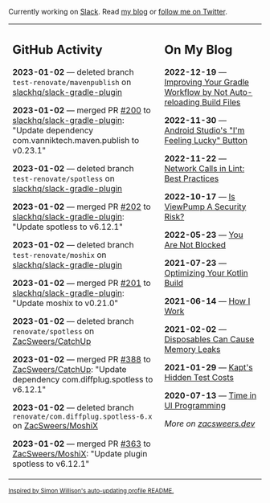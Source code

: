 Currently working on [Slack](https://slack.com/). Read [my blog](https://zacsweers.dev/) or [follow me on Twitter](https://twitter.com/ZacSweers).

<table><tr><td valign="top" width="60%">

## GitHub Activity
<!-- githubActivity starts -->
**2023-01-02** — deleted branch `test-renovate/mavenpublish` on [slackhq/slack-gradle-plugin](https://github.com/slackhq/slack-gradle-plugin)

**2023-01-02** — merged PR [#200](https://github.com/slackhq/slack-gradle-plugin/pull/200) to [slackhq/slack-gradle-plugin](https://github.com/slackhq/slack-gradle-plugin): "Update dependency com.vanniktech.maven.publish to v0.23.1"

**2023-01-02** — deleted branch `test-renovate/spotless` on [slackhq/slack-gradle-plugin](https://github.com/slackhq/slack-gradle-plugin)

**2023-01-02** — merged PR [#202](https://github.com/slackhq/slack-gradle-plugin/pull/202) to [slackhq/slack-gradle-plugin](https://github.com/slackhq/slack-gradle-plugin): "Update spotless to v6.12.1"

**2023-01-02** — deleted branch `test-renovate/moshix` on [slackhq/slack-gradle-plugin](https://github.com/slackhq/slack-gradle-plugin)

**2023-01-02** — merged PR [#201](https://github.com/slackhq/slack-gradle-plugin/pull/201) to [slackhq/slack-gradle-plugin](https://github.com/slackhq/slack-gradle-plugin): "Update moshix to v0.21.0"

**2023-01-02** — deleted branch `renovate/spotless` on [ZacSweers/CatchUp](https://github.com/ZacSweers/CatchUp)

**2023-01-02** — merged PR [#388](https://github.com/ZacSweers/CatchUp/pull/388) to [ZacSweers/CatchUp](https://github.com/ZacSweers/CatchUp): "Update dependency com.diffplug.spotless to v6.12.1"

**2023-01-02** — deleted branch `renovate/com.diffplug.spotless-6.x` on [ZacSweers/MoshiX](https://github.com/ZacSweers/MoshiX)

**2023-01-02** — merged PR [#363](https://github.com/ZacSweers/MoshiX/pull/363) to [ZacSweers/MoshiX](https://github.com/ZacSweers/MoshiX): "Update plugin spotless to v6.12.1"
<!-- githubActivity ends -->
</td><td valign="top" width="40%">

## On My Blog
<!-- blog starts -->
**2022-12-19** — [Improving Your Gradle Workflow by Not Auto-reloading Build Files](https://www.zacsweers.dev/improving-your-workflow-by-not-auto-reloading-build-files/)

**2022-11-30** — [Android Studio's "I'm Feeling Lucky" Button](https://www.zacsweers.dev/android-studios-im-feeling-lucky-button/)

**2022-11-22** — [Network Calls in Lint: Best Practices](https://www.zacsweers.dev/network-calls-in-lint-best-practices/)

**2022-10-17** — [Is ViewPump A Security Risk?](https://www.zacsweers.dev/is-viewpump-a-security-risk/)

**2022-05-23** — [You Are Not Blocked](https://www.zacsweers.dev/you-are-not-blocked/)

**2021-07-23** — [Optimizing Your Kotlin Build](https://www.zacsweers.dev/optimizing-your-kotlin-build/)

**2021-06-14** — [How I Work](https://www.zacsweers.dev/how-i-work/)

**2021-02-02** — [Disposables Can Cause Memory Leaks](https://www.zacsweers.dev/disposables-can-cause-memory-leaks/)

**2021-01-29** — [Kapt's Hidden Test Costs](https://www.zacsweers.dev/kapts-hidden-test-costs/)

**2020-07-13** — [Time in UI Programming](https://www.zacsweers.dev/time-in-ui/)
<!-- blog ends -->
_More on [zacsweers.dev](https://zacsweers.dev/)_
</td></tr></table>

<sub><a href="https://simonwillison.net/2020/Jul/10/self-updating-profile-readme/">Inspired by Simon Willison's auto-updating profile README.</a></sub>